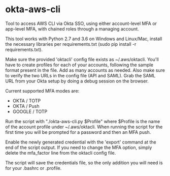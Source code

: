 # okta-aws-cli

Tool to access AWS CLI via Okta SSO, using either account-level MFA or app-level MFA, with chained roles through a managing account.

This tool works with Python 2.7 and 3.6 on Windows and Linux/Mac, install the necessary libraries per requirements.txt (sudo pip install -r requirements.txt).

Make sure the provided 'oktacli' config file exists as ~/.aws/oktacli. You'll have to create profiles for each of your accounts, following the sample format present in the file. Add as many accounts as needed. Also make sure to verify the two URLs in the config file (API and SAML). Grab the SAML URL from your Okta setup by doing a debug session on the browser.

Current supported MFA modes are:
- OKTA / TOTP
- OKTA / Push
- GOOGLE / TOTP

Run the script with "./okta-aws-cli.py $Profile" where $Profile is the name of the account profile under ~/.aws/oktacli. When running the script for the first time you will be prompted for a password and then an MFA push. 

Enable the newly generated credential with the 'export' command at the end of the script output. If you need to change the MFA option, simply delete the mfa_factor line from the oktacli config file. 

The script will save the credentials file, so the only addition you will need is for your .bashrc or .profile.
